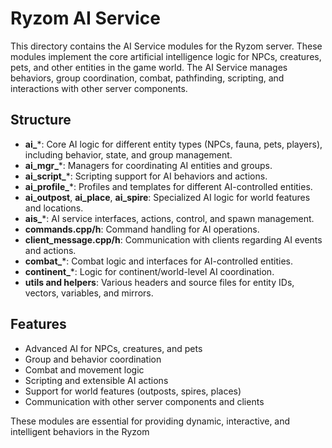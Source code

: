 # Ryzom AI Service

This directory contains the AI Service modules for the Ryzom server. These modules implement the core artificial intelligence logic for NPCs, creatures, pets, and other entities in the game world. The AI Service manages behaviors, group coordination, combat, pathfinding, scripting, and interactions with other server components.

## Structure

- **ai_***: Core AI logic for different entity types (NPCs, fauna, pets, players), including behavior, state, and group management.
- **ai_mgr_***: Managers for coordinating AI entities and groups.
- **ai_script_***: Scripting support for AI behaviors and actions.
- **ai_profile_***: Profiles and templates for different AI-controlled entities.
- **ai_outpost**, **ai_place**, **ai_spire**: Specialized AI logic for world features and locations.
- **ais_***: AI service interfaces, actions, control, and spawn management.
- **commands.cpp/h**: Command handling for AI operations.
- **client_message.cpp/h**: Communication with clients regarding AI events and actions.
- **combat_***: Combat logic and interfaces for AI-controlled entities.
- **continent_***: Logic for continent/world-level AI coordination.
- **utils and helpers**: Various headers and source files for entity IDs, vectors, variables, and mirrors.

## Features

- Advanced AI for NPCs, creatures, and pets
- Group and behavior coordination
- Combat and movement logic
- Scripting and extensible AI actions
- Support for world features (outposts, spires, places)
- Communication with other server components and clients

These modules are essential for providing dynamic, interactive, and intelligent behaviors in the Ryzom